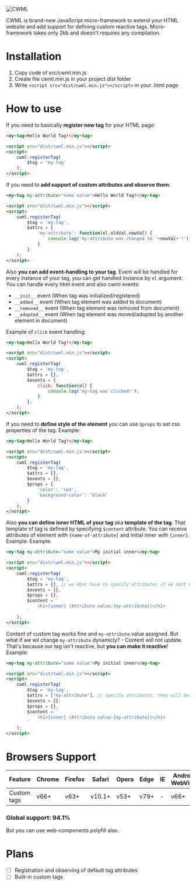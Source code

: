 ![CWML](https://via.placeholder.com/800x500/232424/0afc77?text=CWML)

CWML is brand-new JavaScript micro-framework to extend your HTML website and add support for defining custom reactive tags. Micro-framework takes only 2kb and doesn't requires any compilation.

# Installation
1. Copy code of src/cwml.min.js
2. Create file cwml.min.js in your project dist folder
3. Write `<script src="dist/cwml.min.js"></script>` in your .html page

# How to use
If you need to basically **register new tag** for your HTML page:
```html
<my-tag>Hello World Tag!</my-tag>

<script src="dist/cwml.min.js"></script>
<script>
    cwml.registerTag(
        $tag = 'my-tag'
    );
</script>
```

If you need to **add support of custom attributes and observe them**:
```html
<my-tag my-attribute="some value">Hello World Tag!</my-tag>

<script src="dist/cwml.min.js"></script>
<script>
    cwml.registerTag(
        $tag = 'my-tag',
        $attrs = {
            'my-attribute': function(el,oldVal,newVal) {
                console.log('my-attribute was changed to '+newVal+'!');
            }
        }
    );
</script>
```

Also **you can add event-handling to your tag**.
Event will be handled for every instance of your tag, you can get handled instance by `el` argument. 
You can handle every html event and also cwml events:
- `__init__` event (When tag  was initialized/registered)
- `__added__` event (When tag element was added to document)
- `__removed__` event (When tag element was removed from document)
- `__adopted__` event (When tag element was moved/adopted by another element in document)

Example of `click` event handling:
```html
<my-tag>Hello World Tag!</my-tag>

<script src="dist/cwml.min.js"></script>
<script>
    cwml.registerTag(
        $tag = 'my-tag',
        $attrs = {},
        $events = {
            click: function(el) {
                console.log('my-tag was clicked!');
            }
        },
    );
</script>
```

If you need to **define style of the element** you can use `$props` to set css properties of the tag. Example:
```html
<my-tag>Hello World Tag!</my-tag>

<script src="dist/cwml.min.js"></script>
<script>
    cwml.registerTag(
        $tag = 'my-tag',
        $attrs = {},
        $events = {},
        $props = {
            'color': 'red',
            'background-color': 'black'
        }
    );
</script>
```

Also **you can define inner HTML of your tag** aka **template of the tag**. That template of tag is defined by specifying `$content` attribute. You can receive attributes of element with `{name-of-attribute}` and initial inner with `{inner}`. Example:
Example:
```html
<my-tag my-attribute="some value">My initial inner</my-tag>

<script src="dist/cwml.min.js"></script>
<script>
    cwml.registerTag(
        $tag = 'my-tag',
        $attrs = {}, // we dont have to specify attributes if we dont need to observe them
        $events = {},
        $props = {},
        $content = `
            <h1>{inner} (Attribute value:{my-attribute})</h1>
        `
    );
</script>
```

Content of custom tag works fine and `my-attribute` value assigned. But what if we wil change `my-attribute` dynamicly? - Content will not update. That's because our tag isn't reactive, but **you can make it reactive**! Example:
```html
<my-tag my-attribute="some value">My initial inner</my-tag>

<script src="dist/cwml.min.js"></script>
<script>
    cwml.registerTag(
        $tag = 'my-tag',
        $attrs = ['my-attribute'], // specify attributes, they will be observed
        $events = {},
        $props = {},
        $content = `
            <h1>{inner} (Attribute value:{my-attribute})</h1>
        `
    );
</script>
```

# Browsers Support

| Feature     | Chrome | Firefox | Safari | Opera | Edge | IE | Android WebView |
|-------------|--------|---------|--------|-------|------|----|-----------------|
| Custom tags | v66+   | v63+    | v10.1+ | v53+  | v79+ | -  | v66+            |

### Global support: 94.1%
But you can use web-components polyfill also.

# Plans
- [ ] Registration and observing of default tag attributes
- [ ] Built-in custom tags
